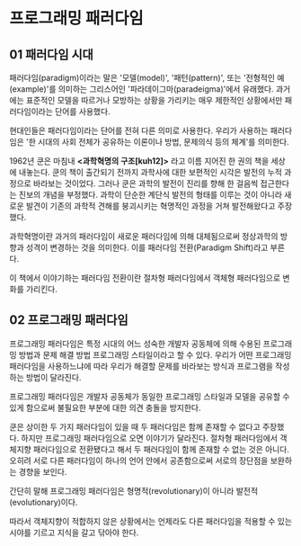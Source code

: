 # 프로그래밍 패러다임

## 01 패러다임 시대

패러다임(paradigm)이라는 말은 '모델(model)', '패턴(pattern)', 또는 '전형적인 예(example)'를 의미하는 그리스어인 '파라데이그마(paradeigma)'에서 유래했다. 과거에는 표준적인 모델을 따르거나 모방하는 상황을 가리키는 매우 제한적인 상황에서만 패러다임이라는 단어를 사용했다.

현대인들은 패러다임이라는 단어를 전혀 다른 의미로 사용한다. 우리가 사용하는 패러다임은 '한 시대의 사회 전체가 공유하는 이론이나 방법, 문제의식 등의 체계'를 의미한다.

1962년 쿤은 마침내 **<과학혁명의 구조[kuh12]>** 라고 이름 지어진 한 권의 책을 세상에 내놓는다. 쿤의 책이 출간되기 전까지 과학사에 대한 보편적인 시각은 발전의 누적 과정으로 바라보는 것이었다. 그러나 쿤은 과학의 발전이 진리를 향해 한 걸음씩 접근한다는 진보의 개념을 부정했다. 과학이 단순한 계단식 발전의 형태를 이루는 것이 아니라 새로운 발견이 기존의 과학적 견해를 붕괴시키는 혁명적인 과정을 거쳐 발전해왔다고 주장했다.

과학혁명이란 과거의 패러다임이 새로운 패러다임에 의해 대체됨으로써 정상과학의 방향과 성격이 변경하는 것을 의미한다. 이를 패러다임 전환(Paradigm Shift)라고 부른다. 

이 책에서 이야기하는 패러다임 전환이란 절차형 패러다임에서 객체형 패러다임으로 변화를 가리킨다.

## 02 프로그래밍 패러다임

프로그래밍 패러다임은 특정 시대의 어느 성숙한 개발자 공동체에 의해 수용된 프로그래밍 방법과 문제 해결 방법 프로그래밍 스타일이라고 할 수 있다. 우리가 어떤 프로그래밍 패러다임을 사용하느냐에 따라 우리가 해결할 문제를 바라보는 방식과 프로그램을 작성하는 방법이 달라진다.

프로그래밍 패러다임은 개발자 공동체가 동일한 프로그래밍 스타일과 모델을 공유할 수 있게 함으로써 불필요한 부분에 대한 의견 충돌을 방지한다.

쿤은 상이한 두 가지 패러다임이 있을 때 두 패러다임은 함께 존재할 수 없다고 주장했다. 하지만 프로그래밍 패러다임으로 오면 이야기가 달라진다. 절차형 패러다임에서 객체지향 패러다임으로 전환됐다고 해서 두 패러다임이 함께 존재할 수 없는 것은 아니다. 오히려 서로 다른 패러다임이 하나의 언어 안에서 공존함으로써 서로의 장단점을 보완하는 경향을 보인다.

간단히 말해 프로그래밍 패러다임은 형명적(revolutionary)이 아니라 발전적(evolutionary)이다.

따라서 객체지향이 적합하지 않은 상황에서는 언제라도 다른 패러다임을 적용할 수 있는 시야를 기르고 지식을 갈고 닦아야 한다.
